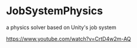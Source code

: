 # JobSystemPhysics
a physics solver based on Unity's job system

https://www.youtube.com/watch?v=CrtD4w2m-AQ
